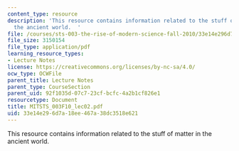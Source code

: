 ```yaml
---
content_type: resource
description: 'This resource contains information related to the stuff of matter in
  the ancient world.  '
file: /courses/sts-003-the-rise-of-modern-science-fall-2010/33e14e296d7a18ee467a38dc3518e621_MITSTS_003F10_lec02.pdf
file_size: 3150154
file_type: application/pdf
learning_resource_types:
- Lecture Notes
license: https://creativecommons.org/licenses/by-nc-sa/4.0/
ocw_type: OCWFile
parent_title: Lecture Notes
parent_type: CourseSection
parent_uid: 92f1035d-07c7-23cf-bcfc-4a2b1cf826e1
resourcetype: Document
title: MITSTS_003F10_lec02.pdf
uid: 33e14e29-6d7a-18ee-467a-38dc3518e621
---
```

This resource contains information related to the stuff of matter in the ancient world.  